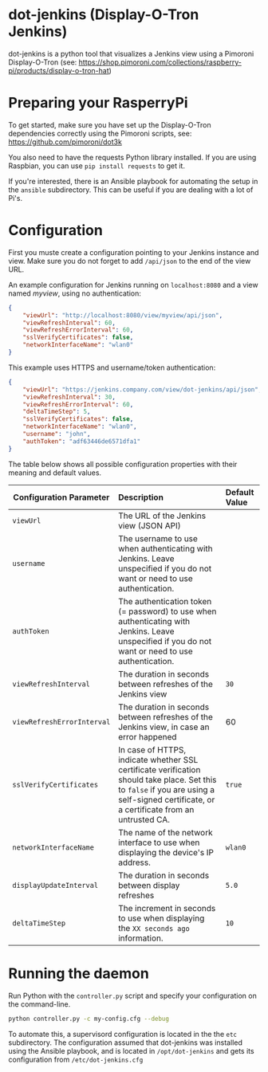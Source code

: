# dot-jenkins (Display-O-Tron Jenkins)

dot-jenkins is a python tool that visualizes a Jenkins view using a Pimoroni Display-O-Tron
(see: https://shop.pimoroni.com/collections/raspberry-pi/products/display-o-tron-hat)

# Preparing your RasperryPi

To get started, make sure you have set up the Display-O-Tron dependencies correctly using the Pimoroni scripts, see: https://github.com/pimoroni/dot3k

You also need to have the requests Python library installed. If you are using Raspbian, you can use ```pip install requests``` to get it.

If you're interested, there is an Ansible playbook for automating the setup in the ```ansible``` subdirectory. This can be useful if you are dealing with a lot of Pi's.

# Configuration
First you muste  create a configuration pointing to your Jenkins instance and view. Make sure you do not forget to add ```/api/json``` to the end of the view URL.

An example configuration for Jenkins running on ```localhost:8080``` and a view named _myview_, using no authentication:

```json
{
    "viewUrl": "http://localhost:8080/view/myview/api/json",
    "viewRefreshInterval": 60,
    "viewRefreshErrorInterval": 60,
    "sslVerifyCertificates": false,
    "networkInterfaceName": "wlan0"
}
```

This example uses HTTPS and username/token authentication:

```json
{
    "viewUrl": "https://jenkins.company.com/view/dot-jenkins/api/json",
    "viewRefreshInterval": 30,
    "viewRefreshErrorInterval": 60,
    "deltaTimeStep": 5,
    "sslVerifyCertificates": false,
    "networkInterfaceName": "wlan0",
    "username": "john",
    "authToken": "adf63446de6571dfa1"
}
```

The table below shows all possible configuration properties with their meaning and default values.

| Configuration Parameter | Description | Default Value |
| ----------------------- | :----------- | :------------- |
| ```viewUrl``` | The URL of the Jenkins view (JSON API) | _<none>_ |
| ```username``` | The username to use when authenticating with Jenkins. Leave unspecified if you do not want or need to use authentication. | _<none>_ |
| ```authToken``` | The authentication token (= password) to use when authenticating with Jenkins. Leave unspecified if you do not want or need to use authentication. | _<none>_ |
| ```viewRefreshInterval``` | The duration in seconds between refreshes of the Jenkins view | ```30``` |
| ```viewRefreshErrorInterval``` | The duration in seconds between refreshes of the Jenkins view, in case an error happened | 60 |
| ```sslVerifyCertificates``` | In case of HTTPS, indicate whether SSL certificate verification should take place. Set this to ```false``` if you are using a self-signed certificate, or a certificate from an untrusted CA. | ```true``` |
| ```networkInterfaceName``` | The name of the network interface to use when displaying the device's IP address. | ```wlan0``` |
| ```displayUpdateInterval``` | The duration in seconds between display refreshes | ```5.0``` |
| ```deltaTimeStep``` | The increment in seconds to use when displaying the ```XX seconds ago``` information. | ```10``` |

# Running the daemon

Run Python with the ```controller.py``` script and specify your configuration on the command-line.

```bash
python controller.py -c my-config.cfg --debug
```

To automate this, a supervisord configuration is located in the the ```etc``` subdirectory. The configuration assumed that dot-jenkins was installed using the Ansible playbook, and is located in ```/opt/dot-jenkins``` and gets its configuration from ```/etc/dot-jenkins.cfg```


